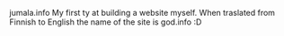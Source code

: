 jumala.info
My first ty at building a website myself.
When traslated from Finnish to English the name of the site is god.info :D
